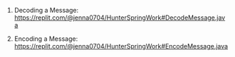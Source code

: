 1) Decoding a Message:
https://replit.com/@jenna0704/HunterSpringWork#DecodeMessage.java

2) Encoding a Message:
https://replit.com/@jenna0704/HunterSpringWork#EncodeMessage.java
